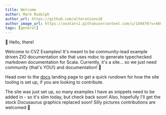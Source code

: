 ```yaml
---
title: Welcome
author: Mark Rudolph
author_url: https://github.com/alterationx10
author_image_url: https://avatars1.githubusercontent.com/u/149476?s=460&v=4
tags: [general]
---
```


👋 Hello, there!

<!--truncate-->

Welcome to CVZ Examples! It's meant to be community-lead example driven ZIO documentation site that uses mdoc to
generate typechecked markdown documentation for Scala. Currently, it's a site... so we just need community (that's YOU!)
and documentation! 🤣

Head over to the [docs](/docs/intro) landing page to get a quick rundown for how the site tooling is set up, if you are looking to
contribute.

The site was just set up, so many examples I have as snippets need to be added in - so it's slim today, but check back
soon! Also, hopefully I'll get the stock Docusaurus graphics replaced soon! Silly pictures contributions are welcomed 🙂
